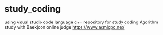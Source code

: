 # study_coding
 using visual studio code
 language c++
 repository for study coding Agorithm
 study with Baekjoon online judge https://www.acmicpc.net/